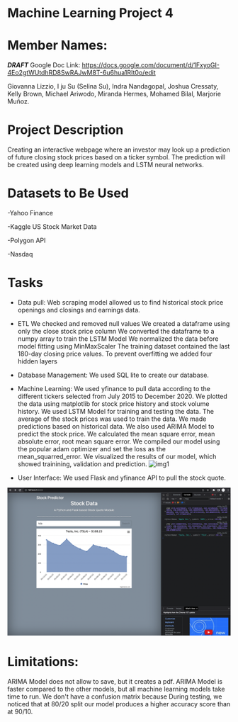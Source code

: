 # Machine Learning Project 4
# Member Names:

***DRAFT*** Google Doc Link: https://docs.google.com/document/d/1FxyoGI-4Eo2gtWUtdhRD8SwRAJwM8T-6u6hua1RIt0o/edit

Giovanna Lizzio,
I ju Su (Selina Su),
Indra Nandagopal,
Joshua Cressaty,
Kelly Brown,
Michael Ariwodo,
Miranda Hermes,
Mohamed Bilal,
Marjorie Muñoz.

# Project Description

Creating an interactive webpage where an investor may look up a prediction of future closing stock prices based on a ticker symbol. The prediction will be created using deep learning models and LSTM neural networks.

# Datasets to Be Used
-Yahoo Finance

-Kaggle US Stock Market Data 

-Polygon API

-Nasdaq

# Tasks
- Data pull:
Web scraping model allowed us to find historical stock price openings and closings and earnings data.
- ETL
We checked and removed null values
We created a dataframe using only the close stock price column
We converted the dataframe to a numpy array to train the LSTM Model
We normalized the data before model fitting using MinMaxScaler
The training dataset contained the last 180-day closing price values. 
To prevent overfitting we added four hidden layers
- Database Management: 
We used SQL lite to create our database.
- Machine Learning:
We used yfinance to pull data according to the different tickers selected from July 2015 to December 2020.
We plotted the data using matplotlib for stock price history and stock volume history. 
We used LSTM Model for training and testing the data. The average of the stock prices was used to train the data. 
We made predictions based on historical data.
We also used ARIMA Model to predict the stock price. We calculated the mean square error, mean absolute error, root mean square error. 
We compiled our model using the popular adam optimizer and set the loss as the mean_squarred_error. 
We visualized the results of our model, which showed trainining, validation and prediction. 
![img1]()

- User Interface:
We used Flask and yfinance API to pull the stock quote. 

![Screen Shot 2022-11-21 at 4.01.31](/Flask_Stock_Dashboard/image/Screen%20Shot%202022-11-21%20at%204.01.31%20PM.png)



# Limitations: 
ARIMA Model does not allow to save, but it creates a pdf.
ARIMA Model is faster compared to the other models, but all machine learning models take time to run. We don't have a confusion matrix because 
During testing, we noticed that at 80/20 split our model produces a higher accuracy score than at 90/10. 






